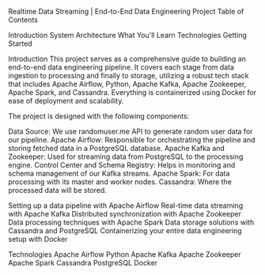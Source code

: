 Realtime Data Streaming | End-to-End Data Engineering Project
Table of Contents

Introduction
System Architecture
What You'll Learn
Technologies
Getting Started


Introduction
This project serves as a comprehensive guide to building an end-to-end data engineering pipeline. It covers each stage from data ingestion to processing and finally to storage, utilizing a robust tech stack that includes Apache Airflow, Python, Apache Kafka, Apache Zookeeper, Apache Spark, and Cassandra. Everything is containerized using Docker for ease of deployment and scalability.

The project is designed with the following components:

Data Source: We use randomuser.me API to generate random user data for our pipeline.
Apache Airflow: Responsible for orchestrating the pipeline and storing fetched data in a PostgreSQL database.
Apache Kafka and Zookeeper: Used for streaming data from PostgreSQL to the processing engine.
Control Center and Schema Registry: Helps in monitoring and schema management of our Kafka streams.
Apache Spark: For data processing with its master and worker nodes.
Cassandra: Where the processed data will be stored.

Setting up a data pipeline with Apache Airflow
Real-time data streaming with Apache Kafka
Distributed synchronization with Apache Zookeeper
Data processing techniques with Apache Spark
Data storage solutions with Cassandra and PostgreSQL
Containerizing your entire data engineering setup with Docker

Technologies
Apache Airflow
Python
Apache Kafka
Apache Zookeeper
Apache Spark
Cassandra
PostgreSQL
Docker



